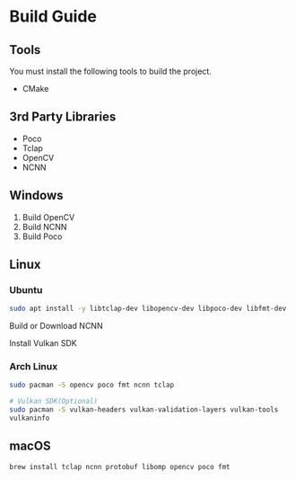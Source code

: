 # Build Guide

## Tools

You must install the following tools to build the project.

- CMake

## 3rd Party Libraries

- Poco
- Tclap
- OpenCV
- NCNN

## Windows

1. Build OpenCV
2. Build NCNN
3. Build Poco

## Linux

### Ubuntu

```bash
sudo apt install -y libtclap-dev libopencv-dev libpoco-dev libfmt-dev
```

Build or Download NCNN

Install Vulkan SDK

### Arch Linux

```bash
sudo pacman -S opencv poco fmt ncnn tclap

# Vulkan SDK(Optional)
sudo pacman -S vulkan-headers vulkan-validation-layers vulkan-tools
vulkaninfo
```

## macOS

```bash
brew install tclap ncnn protobuf libomp opencv poco fmt
```

